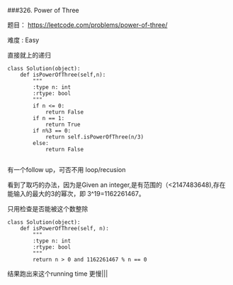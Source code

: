 ###326. Power of Three

题目： 
<https://leetcode.com/problems/power-of-three/>




难度 : Easy


直接就上的递归

```
class Solution(object):
    def isPowerOfThree(self,n):
        """
        :type n: int
        :rtype: bool
        """
        if n <= 0:
            return False
        if n == 1:
            return True
        if n%3 == 0:
            return self.isPowerOfThree(n/3)
        else:
            return False
       
```

有一个follow up，可否不用 loop/recusion

看到了取巧的办法，因为是Given an integer,是有范围的（<2147483648),存在能输入的最大的3的幂次，即 3^19=1162261467。

只用检查是否能被这个数整除


```
class Solution(object):
    def isPowerOfThree(self, n):
        """
        :type n: int
        :rtype: bool
        """
        return n > 0 and 1162261467 % n == 0
```


结果跑出来这个running time 更慢|||
